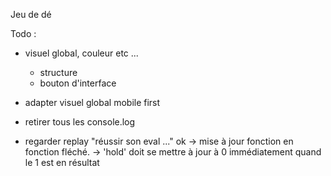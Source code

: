 Jeu de dé

Todo :

- visuel global, couleur etc ...
    - structure 
    - bouton d'interface 
- adapter visuel global mobile first
- retirer tous les console.log

- regarder replay "réussir son eval ..." ok 
 -> mise à jour fonction en fonction fléché.
 -> 'hold' doit se mettre à jour à 0 immédiatement quand le 1 est en résultat
